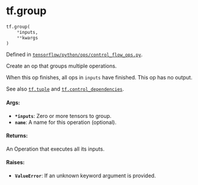<div itemscope itemtype="http://developers.google.com/ReferenceObject">
<meta itemprop="name" content="tf.group" />
<meta itemprop="path" content="Stable" />
</div>

# tf.group

``` python
tf.group(
    *inputs,
    **kwargs
)
```



Defined in [`tensorflow/python/ops/control_flow_ops.py`](https://www.tensorflow.org/code/tensorflow/python/ops/control_flow_ops.py).

Create an op that groups multiple operations.

When this op finishes, all ops in `inputs` have finished. This op has no
output.

See also <a href="../tf/tuple.md"><code>tf.tuple</code></a> and
<a href="../tf/control_dependencies.md"><code>tf.control_dependencies</code></a>.

#### Args:

* <b>`*inputs`</b>: Zero or more tensors to group.
* <b>`name`</b>: A name for this operation (optional).


#### Returns:

An Operation that executes all its inputs.


#### Raises:

* <b>`ValueError`</b>: If an unknown keyword argument is provided.
